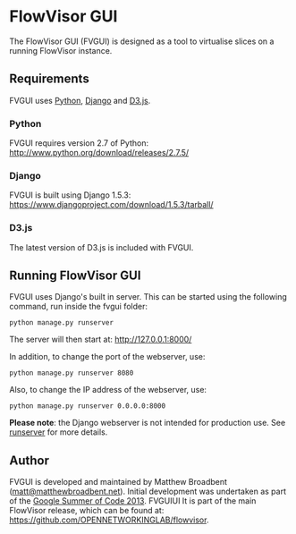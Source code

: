 # FlowVisor GUI #

The FlowVisor GUI (FVGUI) is designed as a tool to virtualise slices on a running FlowVisor instance.

## Requirements ##

FVGUI uses [Python](http://www.python.org/), [Django](https://www.djangoproject.com/) and [D3.js](http://d3js.org/).

### Python ###

FVGUI requires version 2.7 of Python: http://www.python.org/download/releases/2.7.5/

### Django ###

FVGUI is built using Django 1.5.3: https://www.djangoproject.com/download/1.5.3/tarball/

### D3.js ###

The latest version of D3.js is included with FVGUI.

## Running FlowVisor GUI ##

FVGUI uses Django's built in server. This can be started using the following command, run inside the fvgui folder:

``` python manage.py runserver ```

The server will then start at: http://127.0.0.1:8000/

In addition, to change the port of the webserver, use:

``` python manage.py runserver 8080 ```

Also, to change the IP address of the webserver, use:

``` python manage.py runserver 0.0.0.0:8000 ```

__Please note__: the Django webserver is not intended for production use. See [runserver](https://docs.djangoproject.com/en/dev/ref/django-admin/#django-admin-runserver) for more details.

## Author ##

FVGUI is developed and maintained by Matthew Broadbent (matt@matthewbroadbent.net). Initial development was undertaken as part of the [Google Summer of Code 2013](http://www.google-melange.com/gsoc/homepage/google/gsoc2013). FVGUIUI It is part of the main FlowVisor release, which can be found at: https://github.com/OPENNETWORKINGLAB/flowvisor.
